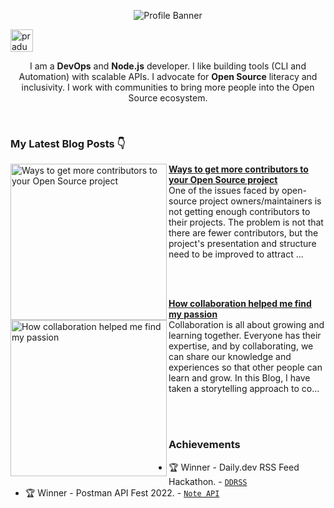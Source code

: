 <p align="center"><img alt="Profile Banner" src="https://user-images.githubusercontent.com/51878265/205508670-e28ff604-6c94-4435-ad29-140638333ead.png"></p>

<p align="left"> <a href="https://twitter.com/intent/follow?screen_name=pradumna_saraf" target="blank"><img src="https://user-images.githubusercontent.com/51878265/221372860-b02b0737-3583-406c-a236-ba07c95cbcb7.png" height="36" alt="pradumna_saraf"/></a></p>


<div align="center">
  
I am a **DevOps** and **Node.js** developer. I like building tools (CLI and Automation) with scalable APIs. I advocate for **Open Source** literacy and inclusivity. I work with communities to bring more people into the Open Source ecosystem.

<br>  
  
</div>

### My Latest Blog Posts 👇
<!-- HASHNODE_BLOG:START -->
<p align="left">
<a href="https://blog.pradumnasaraf.dev/ways-to-get-more-contributors-to-your-open-source-project" title="Ways to get more contributors to your Open Source project"><img src="https://cdn.hashnode.com/res/hashnode/image/upload/v1677558986535/d30088b8-8bca-41d1-be7c-c80c171b0caf.png" alt="Ways to get more contributors to your Open Source project" width="250px" align="left" /></a>
<a href="https://blog.pradumnasaraf.dev/ways-to-get-more-contributors-to-your-open-source-project" title="Ways to get more contributors to your Open Source project"><strong>Ways to get more contributors to your Open Source project</strong></a>
<br/> One of the issues faced by open-source project owners/maintainers is not getting enough contributors to their projects. The problem is not that there are fewer contributors, but the project's presentation and structure need to be improved to attract ... </p> <br/> <br/>
<p align="left">
<a href="https://blog.pradumnasaraf.dev/how-collaboration-helped-me-find-my-passion" title="How collaboration helped me find my passion"><img src="https://cdn.hashnode.com/res/hashnode/image/upload/v1677527418078/fc12023f-dd2c-4f81-9b3a-0bc9d196190c.png" alt="How collaboration helped me find my passion" width="250px" align="left" /></a>
<a href="https://blog.pradumnasaraf.dev/how-collaboration-helped-me-find-my-passion" title="How collaboration helped me find my passion"><strong>How collaboration helped me find my passion</strong></a>
<br/> Collaboration is all about growing and learning together. Everyone has their expertise, and by collaborating, we can share our knowledge and experiences so that other people can learn and grow. In this Blog, I have taken a storytelling approach to co... </p> <br/> <br/>
<!-- HASHNODE_BLOG:END -->

### Achievements

- 🏆 Winner - Daily.dev RSS Feed Hackathon. - [`DDRSS`](https://github.com/Pradumnasaraf/DDRSS)           
- 🏆 Winner - Postman API Fest 2022. - [`Note API`](https://github.com/Pradumnasaraf/Postman-API-Fest-22)      
